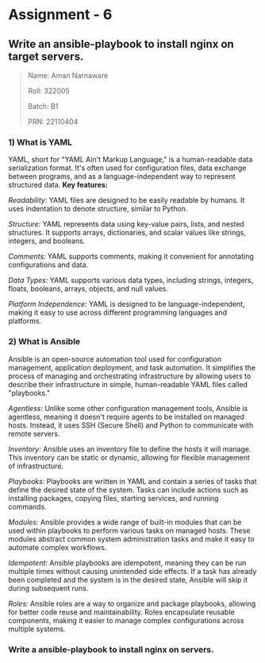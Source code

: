 # Assignment - 6
##  Write an ansible-playbook to install nginx on target servers.

>Name: Aman Narnaware
>
>Roll: 322005
>
>Batch: B1
>
>PRN: 22110404


### 1) What is YAML
YAML, short for "YAML Ain't Markup Language," is a human-readable data serialization format. It's often used for configuration files, data exchange between programs, and as a language-independent way to represent structured data.
**Key features:**

*Readability:* YAML files are designed to be easily readable by humans. It uses indentation to denote structure, similar to Python.

*Structure:* YAML represents data using key-value pairs, lists, and nested structures. It supports arrays, dictionaries, and scalar values like strings, integers, and booleans.

*Comments:* YAML supports comments, making it convenient for annotating configurations and data.

*Data Types:* YAML supports various data types, including strings, integers, floats, booleans, arrays, objects, and null values.

*Platform Independence:* YAML is designed to be language-independent, making it easy to use across different programming languages and platforms.

### 2) What is Ansible
Ansible is an open-source automation tool used for configuration management, application deployment, and task automation. It simplifies the process of managing and orchestrating infrastructure by allowing users to describe their infrastructure in simple, human-readable YAML files called "playbooks."

*Agentless:* Unlike some other configuration management tools, Ansible is agentless, meaning it doesn't require agents to be installed on managed hosts. Instead, it uses SSH (Secure Shell) and Python to communicate with remote servers.

*Inventory:* Ansible uses an inventory file to define the hosts it will manage. This inventory can be static or dynamic, allowing for flexible management of infrastructure.

*Playbooks:* Playbooks are written in YAML and contain a series of tasks that define the desired state of the system. Tasks can include actions such as installing packages, copying files, starting services, and running commands.

*Modules:* Ansible provides a wide range of built-in modules that can be used within playbooks to perform various tasks on managed hosts. These modules abstract common system administration tasks and make it easy to automate complex workflows.

*Idempotent:* Ansible playbooks are idempotent, meaning they can be run multiple times without causing unintended side effects. If a task has already been completed and the system is in the desired state, Ansible will skip it during subsequent runs.

*Roles:* Ansible roles are a way to organize and package playbooks, allowing for better code reuse and maintainability. Roles encapsulate reusable components, making it easier to manage complex configurations across multiple systems.

### Write a ansible-playbook to install nginx on servers.
